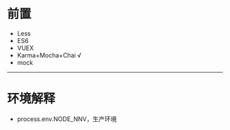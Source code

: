# 前置

* Less
* ES6
* VUEX
* Karma+Mocha+Chai √
* mock

---

# 环境解释

* process.env.NODE_NNV，生产环境










